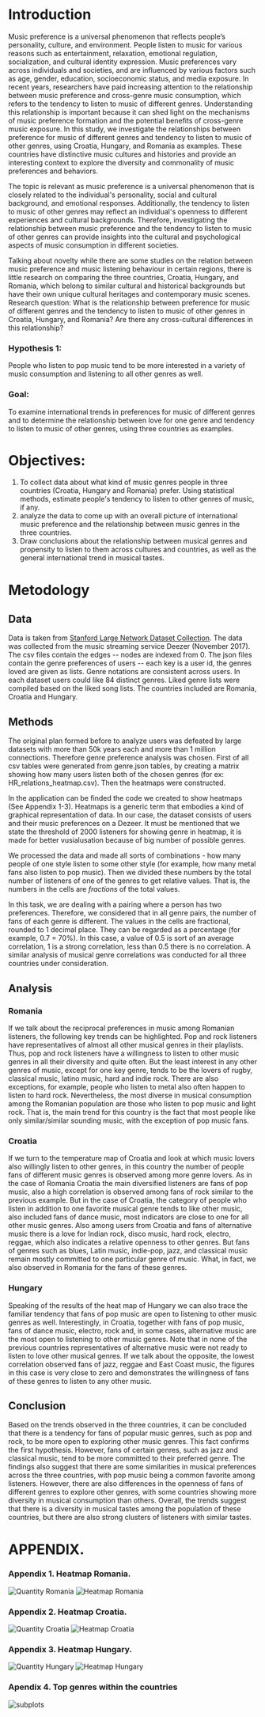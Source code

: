 # Introduction
  Music preference is a universal phenomenon that reflects people’s personality, culture, and environment. People listen to music for various reasons such as entertainment, relaxation, emotional regulation, socialization, and cultural identity expression. Music preferences vary across individuals and societies, and are influenced by various factors such as age, gender, education, socioeconomic status, and media exposure. In recent years, researchers have paid increasing attention to the relationship between music preference and cross-genre music consumption, which refers to the tendency to listen to music of different genres. Understanding this relationship is important because it can shed light on the mechanisms of music preference formation and the potential benefits of cross-genre music exposure. In this study, we investigate the relationships between preference for music of different genres and tendency to listen to music of other genres, using Croatia, Hungary, and Romania as examples. These countries have distinctive music cultures and histories and provide an interesting context to explore the diversity and commonality of music preferences and behaviors.

  The topic is relevant as music preference is a universal phenomenon that is closely related to the individual's personality, social and cultural background, and emotional responses. Additionally, the tendency to listen to music of other genres may reflect an individual's openness to different experiences and cultural backgrounds. Therefore, investigating the relationship between music preference and the tendency to listen to music of other genres can provide insights into the cultural and psychological aspects of music consumption in different societies. 

  Talking about novelty while there are some studies on the relation between music preference and music listening behaviour in certain regions, there is little research on comparing the three countries, Croatia, Hungary, and Romania, which belong to similar cultural and historical backgrounds but have their own unique cultural heritages and contemporary music scenes.
Research question: What is the relationship between preference for music of different genres and the tendency to listen to music of other genres in Croatia, Hungary, and Romania? Are there any cross-cultural differences in this relationship? 

### Hypothesis 1: 
People who listen to pop music tend to be more interested in a variety of music consumption and listening to all other genres as well.

### Goal:
To examine international trends in preferences for music of different genres and to determine the relationship between love for one genre and tendency to listen to music of other genres, using three countries as examples.

# Objectives:
1. To collect data about what kind of music genres people in three countries (Croatia, Hungary and Romania) prefer.
Using statistical methods, estimate people's tendency to listen to other genres of music, if any.
2. analyze the data to come up with an overall picture of international music preference and the relationship between music genres in the three countries.
3. Draw conclusions about the relationship between musical genres and propensity to listen to them across cultures and countries, as well as the general international trend in musical tastes.



# Metodology
## Data
Data is taken from [Stanford Large Network Dataset Collection](https://snap.stanford.edu/data/gemsec-Deezer.html). The data was collected from the music streaming service Deezer (November 2017). The csv files contain the edges -- nodes are indexed from 0. The json files contain the genre preferences of users -- each key is a user id, the genres loved are given as lists. Genre notations are consistent across users. In each dataset users could like 84 distinct genres. Liked genre lists were compiled based on the liked song lists. The countries included are Romania, Croatia and Hungary. 

## Methods   
  The original plan formed before to analyze users was defeated by large datasets with more than 50k years each and more than 1 million connections. Therefore genre preference analysis was chosen. First of all csv tables were generated from genre.json tables, by creating a matrix showing how many users listen both of the chosen genres (for ex:  HR_relations_heatmap.csv). Then the heatmaps were constructed.


  In the application can be finded the code we created to show heatmaps (See Appendix 1-3). Heatmaps is a generic term that embodies a kind of graphical representation of data. In our case, the dataset consists of users and their music preferences on a Dezeer. It must be mentioned that we state the threshold of 2000 listeners for showing genre in heatmap, it is made for better vusialusation because of big number of possible genres.

  We processed the data and made all sorts of combinations - how many people of one style listen to some other style (for example, how many metal fans also listen to pop music). Then we divided these numbers by the total number of listeners of one of the genres to get relative values. That is, the numbers in the cells are *fractions* of the total values.

  In this task, we are dealing with a pairing where a person has two preferences. Therefore, we considered that in all genre pairs, the number of fans of each genre is different.
The values in the cells are fractional, rounded to 1 decimal place. They can be regarded as a percentage (for example, 0.7 = 70%). In this case, a value of 0.5 is sort of an average correlation, 1 is a strong correlation, less than 0.5 there is no correlation.
A similar analysis of musical genre correlations was conducted for all three countries under consideration.

## Analysis
### Romania
  If we talk about the reciprocal preferences in music among Romanian listeners, the following key trends can be highlighted. Pop and rock listeners have representatives of almost all other musical genres in their playlists. Thus, pop and rock listeners have a willingness to listen to other music genres in all their diversity and quite often. But the least interest in any other genres of music, except for one key genre, tends to be the lovers of rugby, classical music, latino music, hard and indie rock. There are also exceptions, for example, people who listen to metal also often happen to listen to hard rock. Nevertheless, the most diverse in musical consumption among the Romanian population are those who listen to pop music and light rock. That is, the main trend for this country is the fact that most people like only similar/similar sounding music, with the exception of pop music fans.

### Croatia
  If we turn to the temperature map of Croatia and look at which music lovers also willingly listen to other genres, in this country the number of people fans of different music genres is observed among more genre lovers. As in the case of Romania Croatia the main diversified listeners are fans of pop music, also a high correlation is observed among fans of rock similar to the previous example. But in the case of Croatia, the category of people who listen in addition to one favorite musical genre tends to like other music, also included fans of dance music, most indicators are close to one for all other music genres. Also among users from Croatia and fans of alternative music there is a love for Indian rock, disco music, hard rock, electro, reggae, which also indicates a relative openness to other genres. 
But fans of genres such as blues, Latin music, indie-pop, jazz, and classical music remain mostly committed to one particular genre of music. What, in fact, we also observed in Romania for the fans of these genres.

### Hungary
Speaking of the results of the heat map of Hungary we can also trace the familiar tendency that fans of pop music are open to listening to other music genres as well. Interestingly, in Croatia, together with fans of pop music, fans of dance music, electro, rock and, in some cases, alternative music are the most open to listening to other music genres. Note that in none of the previous countries representatives of alternative music were not ready to listen to love other musical genres. If we talk about the opposite, the lowest correlation observed fans of jazz, reggae and East Coast music, the figures in this case is very close to zero and demonstrates the willingness of fans of these genres to listen to any other music.

## Conclusion
Based on the trends observed in the three countries, it can be concluded that there is a tendency for fans of popular music genres, such as pop and rock, to be more open to exploring other music genres. This fact confirms the first hypothesis. However, fans of certain genres, such as jazz and classical music, tend to be more committed to their preferred genre. The findings also suggest that there are some similarities in musical preferences across the three countries, with pop music being a common favorite among listeners. However, there are also differences in the openness of fans of different genres to explore other genres, with some countries showing more diversity in musical consumption than others. Overall, the trends suggest that there is a diversity in musical tastes among the population of these countries, but there are also strong clusters of listeners with similar tastes.

# APPENDIX.
### Appendix 1. Heatmap Romania.
![Quantity Romania](https://github.com/Booglik/Course-SNA-project/assets/72690848/142778e4-21a2-4afd-a4c2-403e1eca76ec)
![Heatmap Romania](https://github.com/Booglik/Course-SNA-project/assets/72690848/3b0a1f5f-9c00-40ad-9429-b161d822991c)

### Appendix 2. Heatmap Croatia.
![Quantity Croatia](https://github.com/Booglik/Course-SNA-project/assets/72690848/1b47188d-4f95-4099-b65d-65022f610eed)
![Heatmap Croatia](https://github.com/Booglik/Course-SNA-project/assets/72690848/8041a3de-b4c8-463b-b1f0-26145820fa38)

### Appendix 3. Heatmap Hungary.
![Quantity Hungary](https://github.com/Booglik/Course-SNA-project/assets/72690848/8c1b307d-0490-4b09-8492-4b0d2b4a86ae)
![Heatmap Hungary](https://github.com/Booglik/Course-SNA-project/assets/72690848/55eca7b2-e18c-4726-bd7d-420f0f9d99c8)

### Apendix 4. Top genres within the countries
![subplots](https://github.com/Booglik/Course-SNA-project/assets/72690848/c4c82d51-3dbe-45af-bb78-8629c776aaa8)

